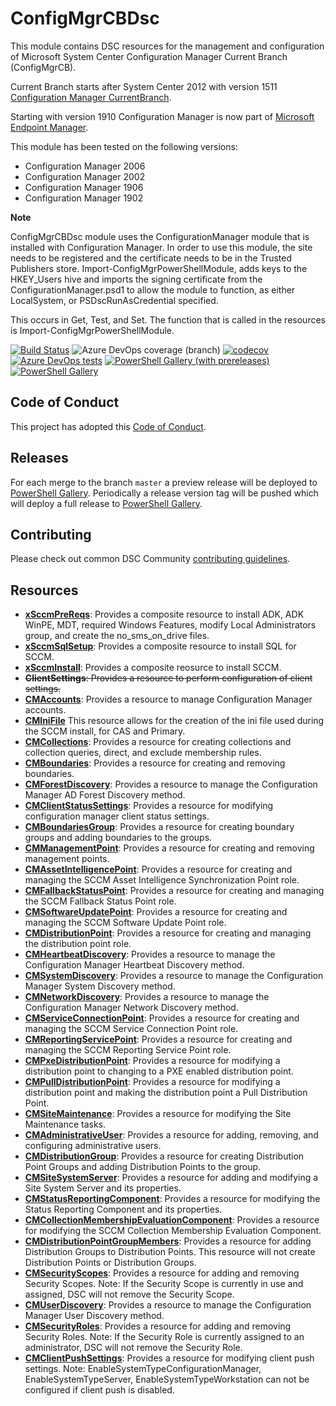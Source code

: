 # ConfigMgrCBDsc

This module contains DSC resources for the management and
configuration of Microsoft System Center Configuration Manager Current Branch (ConfigMgrCB).

Current Branch starts after System Center 2012 with version 1511 [Configuration Manager CurrentBranch](https://docs.microsoft.com/en-us/mem/configmgr/core/plan-design/changes/what-has-changed-from-configuration-manager-2012).

Starting with version 1910 Configuration Manager is now part of [Microsoft Endpoint Manager](https://docs.microsoft.com/en-us/mem/configmgr/core/understand/introduction).

This module has been tested on the following versions:

- Configuration Manager 2006
- Configuration Manager 2002
- Configuration Manager 1906
- Configuration Manager 1902

**Note**

ConfigMgrCBDsc module uses the ConfigurationManager module that is installed with
Configuration Manager.  In order to use this module, the site needs to be
registered and the certificate needs to be in the Trusted Publishers store.
Import-ConfigMgrPowerShellModule, adds keys to the HKEY_Users hive and imports
the signing certificate from the ConfigurationManager.psd1 to allow the module
to function, as either LocalSystem, or PSDscRunAsCredential specified.

This occurs in Get, Test, and Set. The function that is called in the resources
is Import-ConfigMgrPowerShellModule.

[![Build Status](https://dev.azure.com/dsccommunity/ConfigMgrCBDsc/_apis/build/status/dsccommunity.ConfigMgrCBDsc?branchName=master)](https://dev.azure.com/dsccommunity/ConfigMgrCBDsc/_build/latest?definitionId=23&branchName=master)
![Azure DevOps coverage (branch)](https://img.shields.io/azure-devops/coverage/dsccommunity/ConfigMgrCBDsc/23/master)
[![codecov](https://codecov.io/gh/dsccommunity/ConfigMgrCBDsc/branch/master/graph/badge.svg)](https://codecov.io/gh/dsccommunity/ConfigMgrCBDsc)
[![Azure DevOps tests](https://img.shields.io/azure-devops/tests/dsccommunity/ConfigMgrCBDsc/23/master)](https://dsccommunity.visualstudio.com/ConfigMgrCBDsc/_test/analytics?definitionId=23&contextType=build)
[![PowerShell Gallery (with prereleases)](https://img.shields.io/powershellgallery/vpre/ConfigMgrCBDsc?label=ConfigMgrCBDsc%20Preview)](https://www.powershellgallery.com/packages/ConfigMgrCBDsc/)
[![PowerShell Gallery](https://img.shields.io/powershellgallery/v/ConfigMgrCBDsc?label=ConfigMgrCBDsc)](https://www.powershellgallery.com/packages/ConfigMgrCBDsc/)

## Code of Conduct

This project has adopted this [Code of Conduct](CODE_OF_CONDUCT.md).

## Releases

For each merge to the branch `master` a preview release will be
deployed to [PowerShell Gallery](https://www.powershellgallery.com/).
Periodically a release version tag will be pushed which will deploy a
full release to [PowerShell Gallery](https://www.powershellgallery.com/).

## Contributing

Please check out common DSC Community [contributing guidelines](https://dsccommunity.org/guidelines/contributing).

## Resources

- **[xSccmPreReqs](https://github.com/CCWT/ConfigMgrCBDsc/wiki/xSccmPreReqs)**: Provides a composite resource to install ADK, ADK WinPE, MDT,
  required Windows Features, modify Local Administrators group, and create the
  no_sms_on_drive files.
- **[xSccmSqlSetup](https://github.com/CCWT/ConfigMgrCBDsc/wiki/xSccmSqlSetup)**: Provides a composite resource to install SQL for SCCM.
- **[xSccmInstall](https://github.com/CCWT/ConfigMgrCBDsc/wiki/xSccmSqlSetup)**: Provides a composite reosurce to install SCCM.
- ~~**ClientSettings**: Provides a resource to perform configuration of client settings.~~
- **[CMAccounts](https://github.com/CCWT/ConfigMgrCBDsc/wiki/CMAccounts)**: Provides a resource to manage Configuration Manager accounts.
- **[CMIniFile](https://github.com/CCWT/ConfigMgrCBDsc/wiki/CMIniFile)** This resource allows for the creation of the ini file
  used during the SCCM install, for CAS and Primary.
- **[CMCollections](https://github.com/CCWT/ConfigMgrCBDsc/wiki/CMCollections)**: Provides a resource for creating collections and collection
  queries, direct, and exclude membership rules.
- **[CMBoundaries](https://github.com/CCWT/ConfigMgrCBDsc/wiki/CMBoundaries)**: Provides a resource for creating and removing boundaries.
- **[CMForestDiscovery](https://github.com/CCWT/ConfigMgrCBDsc/wiki/CMForestDiscovery)**: Provides a resource to manage the Configuration Manager
  AD Forest Discovery method.
- **[CMClientStatusSettings](https://github.com/CCWT/ConfigMgrCBDsc/wiki/CMClientStatusSettings)**: Provides a resource for modifying configuration
  manager client status settings.
- **[CMBoundariesGroup](https://github.com/CCWT/ConfigMgrCBDsc/wiki/CMBoundariesGroup)**: Provides a resource for creating boundary groups and
  adding boundaries to the groups.
- **[CMManagementPoint](https://github.com/CCWT/ConfigMgrCBDsc/wiki/CMManagementPoint)**: Provides a resource for creating and removing
  management points.
- **[CMAssetIntelligencePoint](https://github.com/CCWT/ConfigMgrCBDsc/wiki/CMAssetIntelligencePoint)**: Provides a resource for creating and managing
  the SCCM Asset Intelligence Synchronization Point role.
- **[CMFallbackStatusPoint](https://github.com/CCWT/ConfigMgrCBDsc/wiki/CMFallbackStatusPoint)**: Provides a resource for creating and managing
  the SCCM Fallback Status Point role.
- **[CMSoftwareUpdatePoint](https://github.com/CCWT/ConfigMgrCBDsc/wiki/CMSoftwareUpdatePoint)**: Provides a resource for creating and managing
  the SCCM Software Update Point role.
- **[CMDistributionPoint](https://github.com/CCWT/ConfigMgrCBDsc/wiki/CMDistributionPoint)**: Provides a resource for creating and managing
  the distribution point role.
- **[CMHeartbeatDiscovery](https://github.com/CCWT/ConfigMgrCBDsc/wiki/CMHeartbeatDiscovery)**: Provides a resource to manage the Configuration Manager
  Heartbeat Discovery method.
- **[CMSystemDiscovery](https://github.com/CCWT/ConfigMgrCBDsc/wiki/CMSystemDiscovery)**: Provides a resource to manage the Configuration Manager
  System Discovery method.
- **[CMNetworkDiscovery](https://github.com/CCWT/ConfigMgrCBDsc/wiki/CMNetworkDiscovery)**: Provides a resource to manage the Configuration Manager
  Network Discovery method.
- **[CMServiceConnectionPoint](https://github.com/CCWT/ConfigMgrCBDsc/wiki/CMServiceConnectionPoint)**: Provides a resource for creating and managing
  the SCCM Service Connection Point role.
- **[CMReportingServicePoint](https://github.com/CCWT/ConfigMgrCBDsc/wiki/CMReportingServicePoint)**: Provides a resource for creating and managing
  the SCCM Reporting Service Point role.
- **[CMPxeDistributionPoint](https://github.com/CCWT/ConfigMgrCBDsc/wiki/CMPxeDistributionPoint)**: Provides a resource for modifying a distribution point
  to changing to a PXE enabled distribution point.
- **[CMPullDistributionPoint](https://github.com/CCWT/ConfigMgrCBDsc/wiki/CMPullDistributionPoint)**: Provides a resource for modifying a distribution point
  and making the distribution point a Pull Distribution Point.
- **[CMSiteMaintenance](https://github.com/CCWT/ConfigMgrCBDsc/wiki/CMSiteMaintenance)**: Provides a resource for modifying the Site Maintenance tasks.
- **[CMAdministrativeUser](https://github.com/CCWT/ConfigMgrCBDsc/wiki/CMAdministrativeUser)**:  Provides a resource for adding, removing, and configuring
  administrative users.
- **[CMDistributionGroup](https://github.com/CCWT/ConfigMgrCBDsc/wiki/CMDistributionGroup)**: Provides a resource for creating Distribution Point
  Groups and adding Distribution Points to the group.
- **[CMSiteSystemServer](https://github.com/CCWT/ConfigMgrCBDsc/wiki/CMSiteSystemServer)**: Provides a resource for adding and modifying a Site
  System Server and its properties.
- **[CMStatusReportingComponent](https://github.com/CCWT/ConfigMgrCBDsc/wiki/CMStatusReportingComponent)**: Provides a resource for modifying the Status
  Reporting Component and its properties.
- **[CMCollectionMembershipEvaluationComponent](https://github.com/CCWT/ConfigMgrCBDsc/wiki/CMCollectionMembershipEvaluationComponent)**: Provides a resource for modifying
  the SCCM Collection Membership Evaluation Component.
- **[CMDistributionPointGroupMembers](https://github.com/CCWT/ConfigMgrCBDsc/wiki/CMDistributionPointGroupMembers)**: Provides a resource for adding Distribution
  Groups to Distribution Points. This resource will not create Distribution Points
  or Distribution Groups.
- **[CMSecurityScopes](https://github.com/CCWT/ConfigMgrCBDsc/wiki/CMSecurityScopes)**: Provides a resource for adding and removing Security
  Scopes.  Note: If the Security Scope is currently in use and assigned, DSC will
  not remove the Security Scope.
- **[CMUserDiscovery](https://github.com/CCWT/ConfigMgrCBDsc/wiki/CMUserDiscovery)**: Provides a resource to manage the Configuration Manager
  User Discovery method.
- **[CMSecurityRoles](https://github.com/CCWT/ConfigMgrCBDsc/wiki/CMSecurityRoles)**: Provides a resource for adding and removing Security
  Roles.  Note: If the Security Role is currently assigned to an administrator,
  DSC will not remove the Security Role.
- **[CMClientPushSettings](https://github.com/CCWT/ConfigMgrCBDsc/wiki/CMClientPushSettings)**: Provides a resource for modifying client push
  settings.  Note: EnableSystemTypeConfigurationManager, EnableSystemTypeServer,
  EnableSystemTypeWorkstation can not be configured if client push is disabled.

